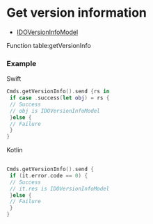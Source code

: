 # Get version information 
* [IDOVersionInfoModel](../model/IDOVersionInfoModel.md)

Function table:getVersionInfo

### Example 

Swift
```swift
Cmds.getVersionInfo().send {rs in 
 if case .success(let obj) = rs {
 // Success
 // obj is IDOVersionInfoModel
 }else {
 // Failure
 }
}
```

Kotlin
```kotlin
 
Cmds.getVersionInfo().send {
 if (it.error.code == 0) {
 // Success
 // it.res is IDOVersionInfoModel
 }else {
 // Failure
 }
}
```
